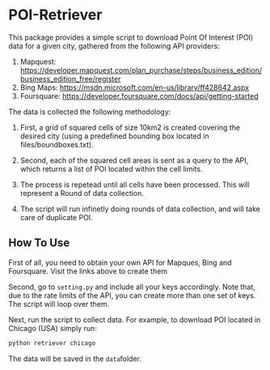 # POI-Retriever
This package provides a simple script to download Point Of Interest (POI) data for a given city, gathered from the following API providers:

1. Mapquest: https://developer.mapquest.com/plan_purchase/steps/business_edition/business_edition_free/register
2. Bing Maps: https://msdn.microsoft.com/en-us/library/ff428642.aspx
3. Foursquare: https://developer.foursquare.com/docs/api/getting-started

The data is collected the following methodology:

1. First, a grid of squared cells of size 10km2 is created covering the desired city (using a predefined bounding box located in files/boundboxes.txt).

2. Second, each of the squared cell areas is sent as a query to the API, which returns a list of POI located within the cell limits.

3. The process is repetead until all cells have been processed. This will represent a Round of data collection.

4. The script will run infinetly doing rounds of data collection, and will take care of duplicate POI.

## How To Use
First of all, you need to obtain your own API for Mapques, Bing and Foursquare. Visit the links above to create them

Second, go to `setting.py` and include all your keys accordingly. Note that, due to the rate limits of the API, you can create more than one set of keys. The script will loop over them.

Next, run the script to collect data. For example, to download POI located in Chicago (USA) simply run:

```python
python retriever chicago
```

The data will be saved in the `data`folder.

